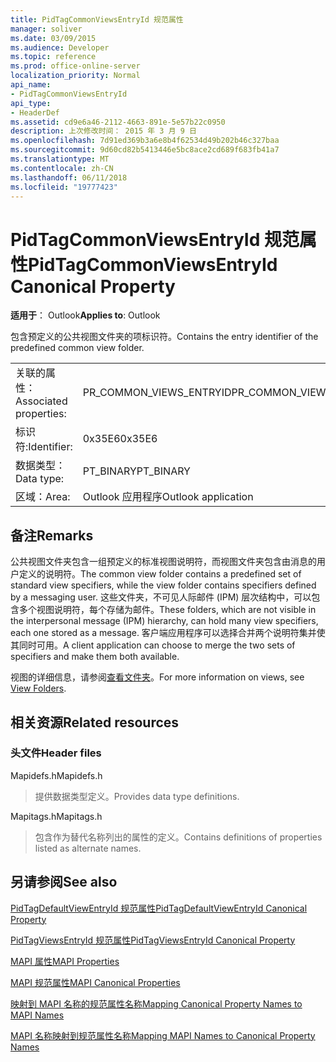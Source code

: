 ```yaml
---
title: PidTagCommonViewsEntryId 规范属性
manager: soliver
ms.date: 03/09/2015
ms.audience: Developer
ms.topic: reference
ms.prod: office-online-server
localization_priority: Normal
api_name:
- PidTagCommonViewsEntryId
api_type:
- HeaderDef
ms.assetid: cd9e6a46-2112-4663-891e-5e57b22c0950
description: 上次修改时间： 2015 年 3 月 9 日
ms.openlocfilehash: 7d91ed369b3a6e8b4f62534d49b202b46c327baa
ms.sourcegitcommit: 9d60cd82b5413446e5bc8ace2cd689f683fb41a7
ms.translationtype: MT
ms.contentlocale: zh-CN
ms.lasthandoff: 06/11/2018
ms.locfileid: "19777423"
---
```

# <a name="pidtagcommonviewsentryid-canonical-property"></a><span data-ttu-id="48c6a-103">PidTagCommonViewsEntryId 规范属性</span><span class="sxs-lookup"><span data-stu-id="48c6a-103">PidTagCommonViewsEntryId Canonical Property</span></span>

  
  
<span data-ttu-id="48c6a-104">**适用于**： Outlook</span><span class="sxs-lookup"><span data-stu-id="48c6a-104">**Applies to**: Outlook</span></span> 
  
<span data-ttu-id="48c6a-105">包含预定义的公共视图文件夹的项标识符。</span><span class="sxs-lookup"><span data-stu-id="48c6a-105">Contains the entry identifier of the predefined common view folder.</span></span> 
  
|||
|:-----|:-----|
|<span data-ttu-id="48c6a-106">关联的属性：</span><span class="sxs-lookup"><span data-stu-id="48c6a-106">Associated properties:</span></span>  <br/> |<span data-ttu-id="48c6a-107">PR_COMMON_VIEWS_ENTRYID</span><span class="sxs-lookup"><span data-stu-id="48c6a-107">PR_COMMON_VIEWS_ENTRYID</span></span>  <br/> |
|<span data-ttu-id="48c6a-108">标识符:</span><span class="sxs-lookup"><span data-stu-id="48c6a-108">Identifier:</span></span>  <br/> |<span data-ttu-id="48c6a-109">0x35E6</span><span class="sxs-lookup"><span data-stu-id="48c6a-109">0x35E6</span></span>  <br/> |
|<span data-ttu-id="48c6a-110">数据类型：</span><span class="sxs-lookup"><span data-stu-id="48c6a-110">Data type:</span></span>  <br/> |<span data-ttu-id="48c6a-111">PT_BINARY</span><span class="sxs-lookup"><span data-stu-id="48c6a-111">PT_BINARY</span></span>  <br/> |
|<span data-ttu-id="48c6a-112">区域：</span><span class="sxs-lookup"><span data-stu-id="48c6a-112">Area:</span></span>  <br/> |<span data-ttu-id="48c6a-113">Outlook 应用程序</span><span class="sxs-lookup"><span data-stu-id="48c6a-113">Outlook application</span></span>  <br/> |
   
## <a name="remarks"></a><span data-ttu-id="48c6a-114">备注</span><span class="sxs-lookup"><span data-stu-id="48c6a-114">Remarks</span></span>

<span data-ttu-id="48c6a-115">公共视图文件夹包含一组预定义的标准视图说明符，而视图文件夹包含由消息的用户定义的说明符。</span><span class="sxs-lookup"><span data-stu-id="48c6a-115">The common view folder contains a predefined set of standard view specifiers, while the view folder contains specifiers defined by a messaging user.</span></span> <span data-ttu-id="48c6a-116">这些文件夹，不可见人际邮件 (IPM) 层次结构中，可以包含多个视图说明符，每个存储为邮件。</span><span class="sxs-lookup"><span data-stu-id="48c6a-116">These folders, which are not visible in the interpersonal message (IPM) hierarchy, can hold many view specifiers, each one stored as a message.</span></span> <span data-ttu-id="48c6a-117">客户端应用程序可以选择合并两个说明符集并使其同时可用。</span><span class="sxs-lookup"><span data-stu-id="48c6a-117">A client application can choose to merge the two sets of specifiers and make them both available.</span></span> 
  
<span data-ttu-id="48c6a-118">视图的详细信息，请参阅[查看文件夹](mapi-view-folders.md)。</span><span class="sxs-lookup"><span data-stu-id="48c6a-118">For more information on views, see [View Folders](mapi-view-folders.md).</span></span>
  
## <a name="related-resources"></a><span data-ttu-id="48c6a-119">相关资源</span><span class="sxs-lookup"><span data-stu-id="48c6a-119">Related resources</span></span>

### <a name="header-files"></a><span data-ttu-id="48c6a-120">头文件</span><span class="sxs-lookup"><span data-stu-id="48c6a-120">Header files</span></span>

<span data-ttu-id="48c6a-121">Mapidefs.h</span><span class="sxs-lookup"><span data-stu-id="48c6a-121">Mapidefs.h</span></span>
  
> <span data-ttu-id="48c6a-122">提供数据类型定义。</span><span class="sxs-lookup"><span data-stu-id="48c6a-122">Provides data type definitions.</span></span>
    
<span data-ttu-id="48c6a-123">Mapitags.h</span><span class="sxs-lookup"><span data-stu-id="48c6a-123">Mapitags.h</span></span>
  
> <span data-ttu-id="48c6a-124">包含作为替代名称列出的属性的定义。</span><span class="sxs-lookup"><span data-stu-id="48c6a-124">Contains definitions of properties listed as alternate names.</span></span>
    
## <a name="see-also"></a><span data-ttu-id="48c6a-125">另请参阅</span><span class="sxs-lookup"><span data-stu-id="48c6a-125">See also</span></span>



[<span data-ttu-id="48c6a-126">PidTagDefaultViewEntryId 规范属性</span><span class="sxs-lookup"><span data-stu-id="48c6a-126">PidTagDefaultViewEntryId Canonical Property</span></span>](pidtagdefaultviewentryid-canonical-property.md)
  
[<span data-ttu-id="48c6a-127">PidTagViewsEntryId 规范属性</span><span class="sxs-lookup"><span data-stu-id="48c6a-127">PidTagViewsEntryId Canonical Property</span></span>](pidtagviewsentryid-canonical-property.md)


[<span data-ttu-id="48c6a-128">MAPI 属性</span><span class="sxs-lookup"><span data-stu-id="48c6a-128">MAPI Properties</span></span>](mapi-properties.md)
  
[<span data-ttu-id="48c6a-129">MAPI 规范属性</span><span class="sxs-lookup"><span data-stu-id="48c6a-129">MAPI Canonical Properties</span></span>](mapi-canonical-properties.md)
  
[<span data-ttu-id="48c6a-130">映射到 MAPI 名称的规范属性名称</span><span class="sxs-lookup"><span data-stu-id="48c6a-130">Mapping Canonical Property Names to MAPI Names</span></span>](mapping-canonical-property-names-to-mapi-names.md)
  
[<span data-ttu-id="48c6a-131">MAPI 名称映射到规范属性名称</span><span class="sxs-lookup"><span data-stu-id="48c6a-131">Mapping MAPI Names to Canonical Property Names</span></span>](mapping-mapi-names-to-canonical-property-names.md)

